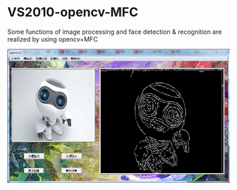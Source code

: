 # VS2010-opencv-MFC
Some functions of  image processing and face detection &amp; recognition are realized by using opencv+MFC

![Image text](https://github.com/xuanwo11/VS2010-opencv-MFC/blob/master/ROT.png)
